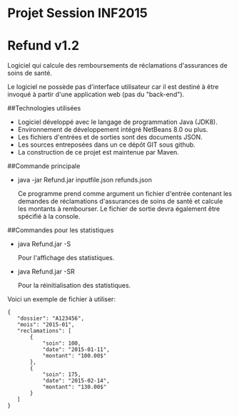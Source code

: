# Projet Session INF2015
# Refund v1.2

Logiciel qui calcule des remboursements de réclamations d'assurances de soins de santé.

Le logiciel ne possède pas d'interface utilisateur car il est destiné à être invoqué à partir d'une
application web (pas du "back-end").

##Technologies utilisées
- Logiciel développé avec le langage de programmation Java (JDK8).
- Environnement de développement intégré NetBeans 8.0 ou plus.
- Les fichiers d'entrées et de sorties sont des documents JSON.
- Les sources entreposées dans un ce dépôt GIT sous github.
- La construction de ce projet est maintenue par Maven.

##Commande principale

 - java -jar Refund.jar inputfile.json refunds.json

	Ce programme prend comme argument un fichier d'entrée contenant les demandes de réclamations d'assurances de soins de santé et calcule les montants à rembourser. Le fichier de sortie devra également être spécifié à la console.

##Commandes pour les statistiques

 - java Refund.jar -S 

	Pour l'affichage des statistiques.

 - java Refund.jar -SR

	Pour la réinitialisation des statistiques.

Voici un exemple de fichier à utiliser:
 ```
{
    "dossier": "A123456",
    "mois": "2015-01",
    "reclamations": [
        {
            "soin": 100,
            "date": "2015-01-11",
            "montant": "100.00$"
        },
        {
            "soin": 175,
            "date": "2015-02-14",
            "montant": "130.00$"
        }
    ]
}
